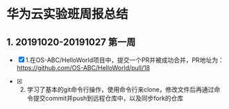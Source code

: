﻿# 华为云实验班周报总结

## 1. 20191020-20191027 第一周 

- [x] 1.在OS-ABC/HelloWorld项目中，提交一个PR并被成功合并，PR地址为：https://github.com/OS-ABC/HelloWorld/pull/18

- [x] 2. 学习了基本的git命令行操作，使用命令行来clone，修改文件后再通过命令提交commit并push到远程仓库中，以及同步fork的仓库